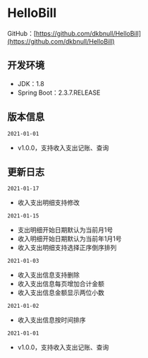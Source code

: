 # HelloBill
GitHub：[https://github.com/dkbnull/HelloBill](https://github.com/dkbnull/HelloBill)

## 开发环境

* JDK：1.8
* Spring Boot：2.3.7.RELEASE

## 版本信息

`2021-01-01`

* v1.0.0，支持收入支出记账、查询

## 更新日志

`2021-01-17`

* 收入支出明细支持修改

`2021-01-15`

* 支出明细开始日期默认为当前月1号
* 收入明细开始日期默认为当前年1月1号
* 收入支出明细支持选择正序倒序排列

`2021-01-03`

* 收入支出信息支持删除
* 收入支出信息每页增加合计金额
* 收入支出信息金额显示两位小数

`2021-01-02`

* 收入支出信息按时间排序

`2021-01-01`

- v1.0.0，支持收入支出记账、查询